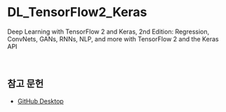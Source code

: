 # DL_TensorFlow2_Keras
Deep Learning with TensorFlow 2 and Keras, 2nd Edition: Regression, ConvNets, GANs, RNNs, NLP, and more with TensorFlow 2 and the Keras API

  

## 참고 문헌

- [GitHub Desktop](https://desktop.github.com/)

  